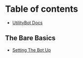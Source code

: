 # Table of contents

* [UtilityBot Docs](README.md)

## The Bare Basics

* [Setting The Bot Up](the-bare-basics/setting-the-bot-up.md)

